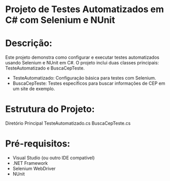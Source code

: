 # Projeto de Testes Automatizados em C# com Selenium e NUnit
# Descrição:
Este projeto demonstra como configurar e executar testes automatizados usando Selenium e NUnit em C#. O projeto inclui duas classes principais: TesteAutomatizado e BuscaCepTeste.

- TesteAutomatizado: Configuração básica para testes com Selenium.
- BuscaCepTeste: Testes específicos para buscar informações de CEP em um site de exemplo.
# Estrutura do Projeto:
Diretório Principal
TesteAutomatizado.cs
BuscaCepTeste.cs
# Pré-requisitos:
- Visual Studio (ou outro IDE compatível)
- .NET Framework
- Selenium WebDriver
- NUnit
